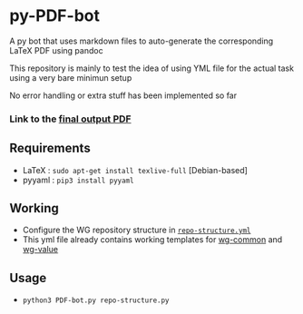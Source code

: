 # py-PDF-bot

A py bot that uses markdown files to auto-generate the corresponding LaTeX PDF using pandoc

This repository is mainly to test the idea of using YML file for the actual task using a very bare minimun setup

No error handling or extra stuff has been implemented so far

### Link to the [final output PDF](output.pdf)

## Requirements

* LaTeX : `sudo apt-get install texlive-full` [Debian-based]
* pyyaml : `pip3 install pyyaml`

## Working

* Configure the WG repository structure in [`repo-structure.yml`](repo-structure.yml)
* This yml file already contains working templates for [wg-common](https://github.com/chaoss/wg-common) and [wg-value](https://github.com/chaoss/wg-value)

## Usage

* `python3 PDF-bot.py repo-structure.py`




